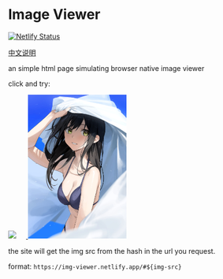 # Image Viewer

[![Netlify Status](https://api.netlify.com/api/v1/badges/bba5e439-2e82-4b43-af18-164f23fd3617/deploy-status)](https://app.netlify.com/sites/img-viewer/deploys)

[中文说明](./README-CN.md)

an simple html page simulating browser native image viewer

click and try:

<a href="https://img-viewer.netlify.app/#https://i.pixiv.re/img-original/img/2022/05/14/02/00/17/98325199_p0.png" title="https://img-viewer.netlify.app/#https://i.pixiv.re/img-original/img/2022/05/14/02/00/17/98325199_p0.png" target="_blank">
    <img src="./assets/98325199_p0.png" style="width: 200px; margin-right: 20px">
</a>
<a href="https://img-viewer.netlify.app/#https://i.pixiv.re/img-original/img/2021/11/12/20/22/55/91752738_p0.jpg" title="https://img-viewer.netlify.app/#https://i.pixiv.re/img-original/img/2021/11/12/20/22/55/91752738_p0.jpg" target="_blank">
    <img src="./assets/91752738_p0.jpg" style="width: 200px;">
</a>

the site will get the img src from the hash in the url you request.

format: `https://img-viewer.netlify.app/#${img-src}`